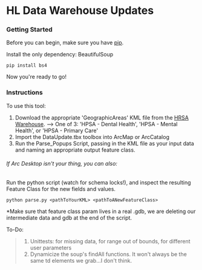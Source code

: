 # HL Data Warehouse Updates

### Getting Started
Before you can begin, make sure you have [pip](https://pip.pypa.io/en/stable/installing/).

Install the only dependency: BeautifulSoup

```shell
pip install bs4
```

Now you're ready to go!

### Instructions


To use this tool:
  1. Download the appropriate 'GeographicAreas' KML file from the [HRSA Warehouse](https://datawarehouse.hrsa.gov/data/datadownload.aspx). --> One of 3: 'HPSA - Dental Health', 'HPSA - Mental Health', or 'HPSA - Primary Care'
  2. Import the DataUpdate.tbx toolbox into ArcMap or ArcCatalog
  3. Run the Parse_Popups Script, passing in the KML file as your input data and naming an appropriate output feature class.

###### If Arc Desktop isn't your thing, you can also:

Run the python script (watch for schema locks!), and inspect the resulting Feature Class for the new fields and values.

```shell
python parse.py <pathToYourKML> <pathToANewFeatureClass>
```

*Make sure that feature class param lives in a real .gdb, we are deleting our intermediate data and gdb at the end of the script.

To-Do:
  >1. Unittests: for missing data, for range out of bounds, for different user parameters
  >2. Dynamicize the soup's findAll functions. It won't always be the same td elements we grab...I don't think.
